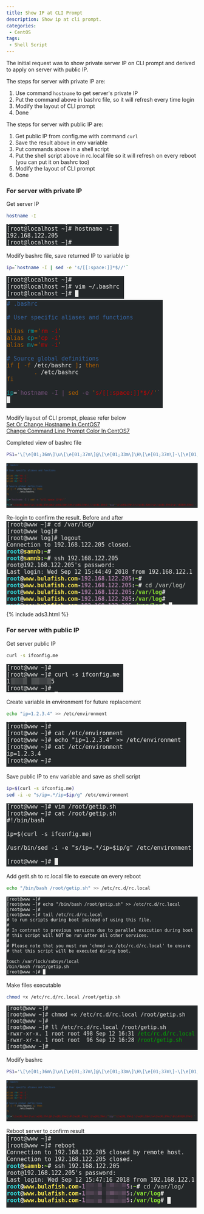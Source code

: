 ```yaml
---
title: Show IP at CLI Prompt
description: Show ip at cli prompt.
categories:
 - CentOS
tags:
 - Shell Script
---
```


The initial request was to show private server IP on CLI prompt and derived to apply on server with public IP.  

The steps for server with private IP are:
1. Use command `hostname` to get server's private IP
2. Put the command above in bashrc file, so it will refresh every time login
3. Modify the layout of CLI prompt
4. Done

The steps for server with public IP are:
1. Get public IP from config.me with command `curl`
2. Save the result above in env variable
3. Put commands above in a shell script
4. Put the shell script above in rc.local file so it will refresh on every reboot (you can put it on bashrc too)
5. Modify the layout of CLI prompt
6. Done


### For server with private IP  
Get server IP
```bash
hostname -I
```
![sed](/assets/images/2018091202.png)

Modify bashrc file, save returned IP to variable ip
```bash
ip=`hostname -I | sed -e 's/[[:space:]]*$//'`
```
![sed](/assets/images/2018091204.png)  
![sed](/assets/images/2018091205.png)

Modify layout of CLI prompt, please refer below  
[Set Or Change Hostname In CentOS7](https://www.bulafish.com/centos/2018/04/24/set-or-change-hostname-in-centos7/)  
[Change Command Line Prompt Color In CentOS7](https://www.bulafish.com/centos/2018/04/25/change-command-line-color-in-centos7/)

Completed view of bashrc file
```bash
PS1='\[\e[01;36m\]\u\[\e[01;37m\]@\[\e[01;33m\]\H\[\e[01;37m\]-\[\e[01;35m\]'"$ip"'\[\e[01;37m\]:\[\e[01;32m\]\w\[\e[01;37m\]\$\[\033[0;37m\] '
```
![sed](/assets/images/2018091206.png)

Re-login to confirm the result.  Before and after  
![sed](/assets/images/2018091207.png)

{% include ads3.html %}

### For server with public IP  
Get server public IP
```bash
curl -s ifconfig.me
```
![sed](/assets/images/2018091208.png)

Create variable in environment for future replacement
```bash
echo "ip=1.2.3.4" >> /etc/environment  
```
![sed](/assets/images/2018091209.png)

Save public IP to env variable and save as shell script
```bash
ip=$(curl -s ifconfig.me)
sed -i -e "s/ip=.*/ip=$ip/g" /etc/environment
```
![sed](/assets/images/2018091210.png)

Add getit.sh to rc.local file to execute on every reboot
```bash
echo "/bin/bash /root/getip.sh" >> /etc/rc.d/rc.local
```
![sed](/assets/images/2018091211.png)

Make files executable
```bash
chmod +x /etc/rc.d/rc.local /root/getip.sh
```
![sed](/assets/images/2018091212.png)

Modify bashrc
```bash
PS1='\[\e[01;36m\]\u\[\e[01;37m\]@\[\e[01;33m\]\H\[\e[01;37m\]-\[\e[01;35m\]'"$ip"'\[\e[01;37m\]:\[\e[01;32m\]\w\[\e[01;37m\]\$\[\033[0;37m\] '
```
![sed](/assets/images/2018091213.png)

Reboot server to confirm result  
![sed](/assets/images/2018091214.png)
